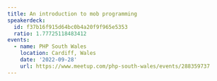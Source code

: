 ```yaml
---
title: An introduction to mob programming
speakerdeck:
  id: f37b16f915d64bc0b4a20f9f965e5353
  ratio: 1.77725118483412
events:
  - name: PHP South Wales
    location: Cardiff, Wales
    date: '2022-09-28'
    url: https://www.meetup.com/php-south-wales/events/288359737
---
```

